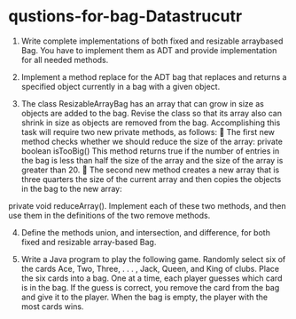# qustions-for-bag-Datastrucutr
1. Write complete implementations of both fixed and resizable arraybased Bag. You have to implement them as ADT and provide
implementation for all needed methods.
2. Implement a method replace for the ADT bag that replaces and
returns a specified object currently in a bag with a given
object.

3. The class ResizableArrayBag has an array that can grow in size
as objects are added to the bag. Revise the class so that its
array also can shrink in size as objects are removed from the
bag. Accomplishing this task will require two new private
methods, as follows:
 The first new method checks whether we should reduce the size of
the array:
private boolean isTooBig()
This method returns true if the number of entries in the bag is
less than half the size of the array and the size of the array
is greater than 20.
 The second new method creates a new array that is three quarters
the size of the current array and then copies the objects in the
bag to the new array:

private void reduceArray().
Implement each of these two methods, and then use them in the
definitions of the two remove methods.

4. Define the methods union, and intersection, and difference, for
both fixed and resizable array-based Bag.

5. Write a Java program to play the following game. Randomly select
six of the cards Ace, Two, Three, . . . , Jack, Queen, and King
of clubs. Place the six cards into a bag. One at a time, each
player guesses which card is in the bag. If the guess is correct,
you remove the card from the bag and give it to the player. When
the bag is empty, the player with the most cards wins.
